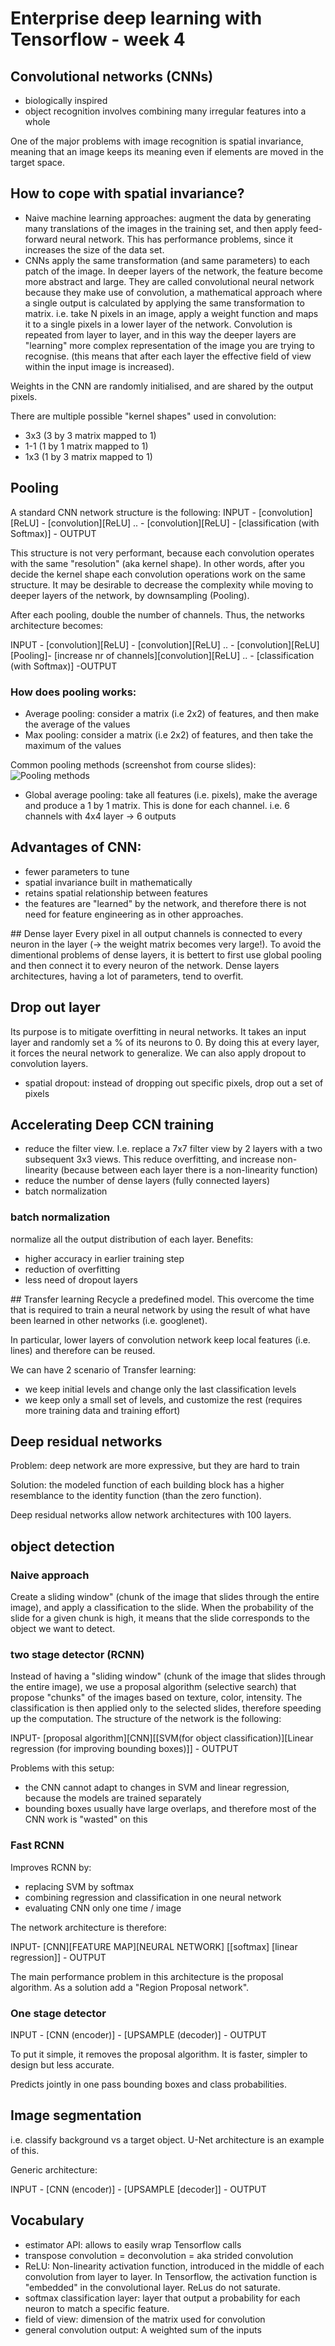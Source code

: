 # Enterprise deep learning with Tensorflow - week 4

## Convolutional networks (CNNs)
- biologically inspired
- object recognition involves combining many irregular features into a whole

One of the major problems with image recognition is spatial invariance, meaning that an image keeps its meaning even if elements are moved in the target space.

## How to cope with spatial invariance?
- Naive machine learning approaches: augment the data by generating many translations of the images in the training set, and then apply feed-forward neural network. This has performance problems, since it increases the size of the data set.
- CNNs apply the same transformation (and same parameters) to each patch of the image. In deeper layers of the network, the feature become more abstract and large. They are called convolutional neural network because they make use of convolution, a mathematical approach where a single output is calculated by applying the same transformation to matrix. i.e. take N pixels in an image, apply a weight function and maps it to a single pixels in a lower layer of the network.
Convolution is repeated from layer to layer, and in this way the deeper layers are "learning" more complex representation of the image you are trying to recognise. (this means that after each layer the effective field of view within the input image is increased).

Weights in the CNN are randomly initialised, and are shared by the output pixels.

There are multiple possible "kernel shapes" used in convolution:
- 3x3 (3 by 3 matrix mapped to 1)
- 1-1 (1 by 1 matrix mapped to 1)
- 1x3 (1 by 3 matrix mapped to 1)

## Pooling
A standard CNN network structure is the following:
INPUT - [convolution][ReLU] - [convolution][ReLU] .. - [convolution][ReLU] - [classification (with Softmax)] - OUTPUT

This structure is not very performant, because each convolution operates with the same "resolution" (aka kernel shape). In other words, after you decide the kernel shape each convolution operations work on the same structure.
It may be desirable to decrease the complexity while moving to deeper layers of the network, by downsampling (Pooling).

After each pooling, double the number of channels. Thus, the networks architecture becomes:

INPUT - [convolution][ReLU] - [convolution][ReLU] .. - [convolution][ReLU][Pooling]- [increase nr of channels][convolution][ReLU] .. - [classification (with Softmax)] -OUTPUT

### How does pooling works:

- Average pooling: consider a matrix (i.e 2x2) of features, and then make the average of the values
- Max pooling: consider a matrix (i.e 2x2) of features, and then take the maximum of the values

Common pooling methods (screenshot from course slides):
![Pooling methods]("https://github.com/ermanno-pirotta/playground/raw/master/enterprise-deep-learning-with-tensorflow/pooling.png")

- Global average pooling: take all features (i.e. pixels), make the average and produce a 1 by 1 matrix. This is done for each channel. i.e. 6 channels with 4x4 layer -> 6 outputs

## Advantages of CNN:
- fewer parameters to tune
- spatial invariance built in mathematically
- retains spatial relationship between features
- the features are "learned" by the network, and therefore there is not need for feature engineering as in other approaches.

## Dense layer
Every pixel in all output channels is connected to every neuron in the layer (-> the weight matrix becomes very large!). To avoid the dimentional problems of dense layers, it is bettert to first use global pooling and then connect it to every neuron of the network.
Dense layers architectures, having a lot of parameters, tend to overfit.

## Drop out layer
Its purpose is to mitigate overfitting in neural networks.
It takes an input layer and randomly set a % of its neurons to 0. By doing this at every layer, it forces the neural network to generalize. We can also apply dropout to convolution layers.

- spatial dropout: instead of dropping out specific pixels, drop out a set of pixels

## Accelerating Deep CCN training
- reduce the filter view. I.e. replace a 7x7 filter view by 2 layers with a two subsequent 3x3 views. This reduce overfitting, and increase non-linearity (because between each layer there is a non-linearity function)
- reduce the number of dense layers (fully connected layers)
- batch normalization

### batch normalization
normalize all the output distribution of each layer.
Benefits:
- higher accuracy in earlier training step
- reduction of overfitting
- less need of dropout layers

## Transfer learning
Recycle a predefined model. This overcome the time that is required to train a neural network by using the result of what have been learned in other networks (i.e. googlenet).

In particular, lower layers of convolution network keep local features (i.e. lines) and therefore can be reused.

We can have 2 scenario of Transfer learning:
- we keep initial levels and change only the last classification levels
- we keep only a small set of levels, and customize the rest (requires more training data and training effort)

## Deep residual networks
Problem: deep network are more expressive, but they are hard to train

Solution: the modeled function of each building block has a higher resemblance to the identity function (than the zero function).

Deep residual networks allow network architectures with 100 layers.


## object detection
### Naive approach

Create a sliding window" (chunk of the image that slides through the entire image), and apply a classification to the slide. When the probability of the slide for a given chunk is high, it means that the slide corresponds to the object we want to detect.

### two stage detector (RCNN)

Instead of having a "sliding window" (chunk of the image that slides through the entire image), we use a proposal algorithm (selective search) that propose "chunks" of the images based on texture, color, intensity. The classification is then applied only to the selected slides, therefore speeding up the computation.
The structure of the network is the following:

INPUT- [proposal algorithm][CNN][[SVM(for object classification)][Linear regression (for improving bounding boxes)]] - OUTPUT

Problems with this setup:
- the CNN cannot adapt to changes in SVM and linear regression, because the models are trained separately
- bounding boxes usually have large overlaps, and therefore most of the CNN work is "wasted" on this

### Fast RCNN
Improves RCNN by:
- replacing SVM by softmax
- combining regression and classification in one neural network
- evaluating CNN only one time / image

The network architecture is therefore:

INPUT- [CNN][FEATURE MAP][NEURAL NETWORK] [[softmax] [linear regression]] - OUTPUT

The main performance problem in this architecture is the proposal algorithm. As a solution add a "Region Proposal network".

### One stage detector

INPUT - [CNN (encoder)] - [UPSAMPLE (decoder)] - OUTPUT

To put it simple, it removes the proposal algorithm. It is faster, simpler to design but less accurate.

Predicts jointly in one pass bounding boxes and class probabilities.

## Image segmentation

i.e. classify background vs a target object. U-Net architecture is an example of this.

Generic architecture:

INPUT - [CNN (encoder)] - [UPSAMPLE [decoder]] - OUTPUT


## Vocabulary
- estimator API: allows to easily wrap Tensorflow calls
- transpose convolution = deconvolution = aka strided convolution
- ReLU: Non-linearity activation function, introduced in the middle of each convolution from layer to layer. In Tensorflow, the activation function is "embedded" in the convolutional layer. ReLus do not saturate.
- softmax classification layer: layer that output a probability for each neuron to match a specific feature.
- field of view: dimension of the matrix used for convolution
- general convolution output: A weighted sum of the inputs
